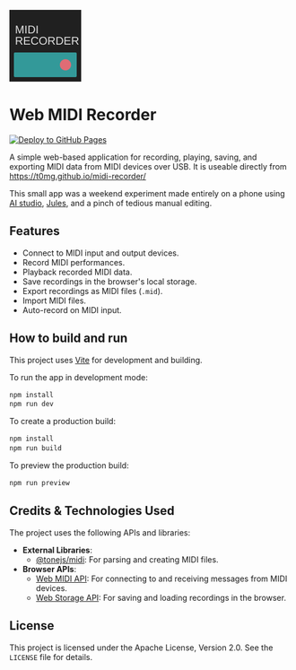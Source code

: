 ![Midi recorder](public/favicon.svg)

# Web MIDI Recorder

[![Deploy to GitHub Pages](https://github.com/t0mg/midi-recorder/actions/workflows/deploy.yml/badge.svg)](https://github.com/t0mg/midi-recorder/actions/workflows/deploy.yml)

A simple web-based application for recording, playing, saving, and exporting MIDI data from MIDI devices over USB. It is useable directly from https://t0mg.github.io/midi-recorder/

This small app was a weekend experiment made entirely on a phone using [AI studio](aistudio.google.com), [Jules](jules.google.com), and a pinch of tedious manual editing.

## Features

- Connect to MIDI input and output devices.
- Record MIDI performances.
- Playback recorded MIDI data.
- Save recordings in the browser's local storage.
- Export recordings as MIDI files (`.mid`).
- Import MIDI files.
- Auto-record on MIDI input.

## How to build and run

This project uses [Vite](https://vitejs.dev/) for development and building.

To run the app in development mode:

```bash
npm install
npm run dev
```

To create a production build:

```bash
npm install
npm run build
```

To preview the production build:

```bash
npm run preview
```

## Credits & Technologies Used

The project uses the following APIs and libraries:

*   **External Libraries**:
    *   [@tonejs/midi](https://github.com/Tonejs/Midi): For parsing and creating MIDI files.
*   **Browser APIs**:
    *   [Web MIDI API](https://developer.mozilla.org/en-US/docs/Web/API/Web_MIDI_API): For connecting to and receiving messages from MIDI devices.
    *   [Web Storage API](https://developer.mozilla.org/en-US/docs/Web/API/Web_Storage_API): For saving and loading recordings in the browser.

## License

This project is licensed under the Apache License, Version 2.0. See the `LICENSE` file for details.
